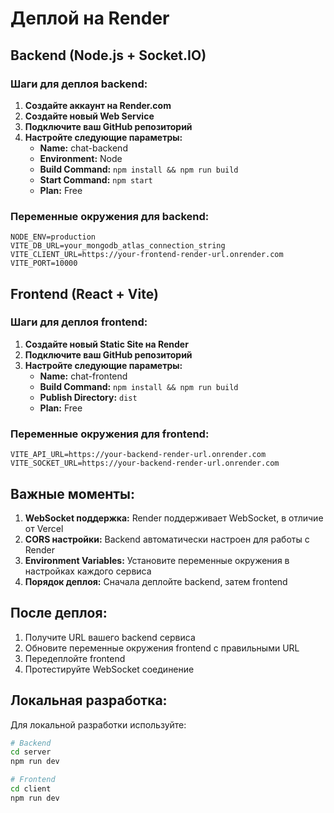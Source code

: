 # Деплой на Render

## Backend (Node.js + Socket.IO)

### Шаги для деплоя backend:

1. **Создайте аккаунт на Render.com**
2. **Создайте новый Web Service**
3. **Подключите ваш GitHub репозиторий**
4. **Настройте следующие параметры:**
   - **Name:** chat-backend
   - **Environment:** Node
   - **Build Command:** `npm install && npm run build`
   - **Start Command:** `npm start`
   - **Plan:** Free

### Переменные окружения для backend:
```
NODE_ENV=production
VITE_DB_URL=your_mongodb_atlas_connection_string
VITE_CLIENT_URL=https://your-frontend-render-url.onrender.com
VITE_PORT=10000
```

## Frontend (React + Vite)

### Шаги для деплоя frontend:

1. **Создайте новый Static Site на Render**
2. **Подключите ваш GitHub репозиторий**
3. **Настройте следующие параметры:**
   - **Name:** chat-frontend
   - **Build Command:** `npm install && npm run build`
   - **Publish Directory:** `dist`
   - **Plan:** Free

### Переменные окружения для frontend:
```
VITE_API_URL=https://your-backend-render-url.onrender.com
VITE_SOCKET_URL=https://your-backend-render-url.onrender.com
```

## Важные моменты:

1. **WebSocket поддержка:** Render поддерживает WebSocket, в отличие от Vercel
2. **CORS настройки:** Backend автоматически настроен для работы с Render
3. **Environment Variables:** Установите переменные окружения в настройках каждого сервиса
4. **Порядок деплоя:** Сначала деплойте backend, затем frontend

## После деплоя:

1. Получите URL вашего backend сервиса
2. Обновите переменные окружения frontend с правильными URL
3. Передеплойте frontend
4. Протестируйте WebSocket соединение

## Локальная разработка:

Для локальной разработки используйте:
```bash
# Backend
cd server
npm run dev

# Frontend  
cd client
npm run dev
``` 